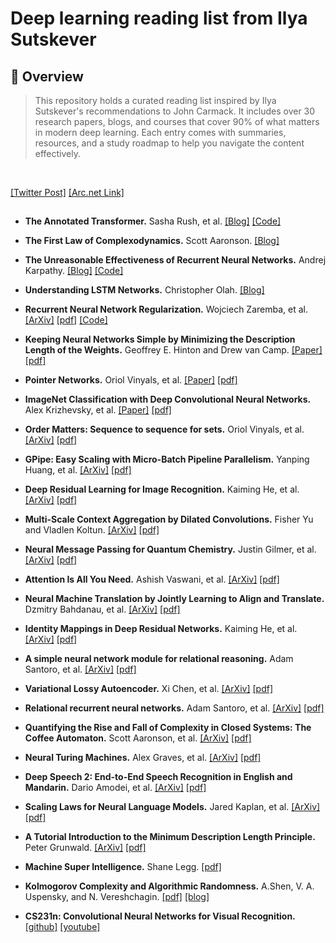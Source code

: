 # Deep learning reading list from Ilya Sutskever

## 📖 Overview
> This repository holds a curated reading list inspired by Ilya Sutskever's recommendations to John Carmack. It includes over 30 research papers, blogs, and courses that cover 90% of what matters in modern deep learning. Each entry comes with summaries, resources, and a study roadmap to help you navigate the content effectively.
<br>

[[Twitter Post]](https://twitter.com/keshavchan/status/1787861946173186062) [[Arc.net Link]](https://arc.net/folder/D0472A20-9C20-4D3F-B145-D2865C0A9FEE)
<br>

## 

- **The Annotated Transformer.** Sasha Rush, et al. [[Blog]](https://nlp.seas.harvard.edu/annotated-transformer/) [[Code]](https://github.com/harvardnlp/annotated-transformer/)
- **The First Law of Complexodynamics.** Scott Aaronson. [[Blog]](https://scottaaronson.blog/?p=762)
- **The Unreasonable Effectiveness of Recurrent Neural Networks.** Andrej Karpathy. [[Blog]](https://karpathy.github.io/2015/05/21/rnn-effectiveness/) [[Code]](https://github.com/karpathy/char-rnn)
- **Understanding LSTM Networks.** Christopher Olah. [[Blog]](https://colah.github.io/posts/2015-08-Understanding-LSTMs/)
- **Recurrent Neural Network Regularization.** Wojciech Zaremba, et al. [[ArXiv]](https://arxiv.org/abs/1409.2329) [[pdf]](https://arxiv.org/pdf/1409.2329) [[Code]](https://github.com/wojzaremba/lstm)
- **Keeping Neural Networks Simple by Minimizing the Description Length of the Weights.** Geoffrey E. Hinton and Drew van Camp. [[Paper]](https://dl.acm.org/doi/10.1145/168304.168306) [[pdf]](https://www.cs.toronto.edu/~hinton/absps/colt93.pdf)
- **Pointer Networks.** Oriol Vinyals, et al. [[Paper]](https://papers.nips.cc/paper/5866-pointer-networks) [[pdf]](https://arxiv.org/pdf/1506.03134)
- **ImageNet Classification with Deep Convolutional Neural Networks.** Alex Krizhevsky, et al. [[Paper]](https://papers.nips.cc/paper/4824-imagenet-classification-with-deep-convolutional-neural-networks) [[pdf]](https://papers.nips.cc/paper/4824-imagenet-classification-with-deep-convolutional-neural-networks.pdf)
- **Order Matters: Sequence to sequence for sets.** Oriol Vinyals, et al. [[ArXiv]](https://arxiv.org/abs/1511.06391) [[pdf]](https://arxiv.org/pdf/1511.06391)
- **GPipe: Easy Scaling with Micro-Batch Pipeline Parallelism.** Yanping Huang, et al. [[ArXiv]](https://arxiv.org/abs/1811.06965) [[pdf]](https://arxiv.org/pdf/1811.06965)




- **Deep Residual Learning for Image Recognition.** Kaiming He, et al. [[ArXiv]](https://arxiv.org/abs/1512.03385) [[pdf]](https://arxiv.org/pdf/1512.03385)
- **Multi-Scale Context Aggregation by Dilated Convolutions.** Fisher Yu and Vladlen Koltun. [[ArXiv]](https://arxiv.org/abs/1511.07122) [[pdf]](ttps://arxiv.org/pdf/1511.07122)
- **Neural Message Passing for Quantum Chemistry.** Justin Gilmer, et al. [[ArXiv]](https://arxiv.org/abs/1704.01212) [[pdf]](https://arxiv.org/pdf/1704.01212)
- **Attention Is All You Need.** Ashish Vaswani, et al. [[ArXiv]](https://arxiv.org/abs/1706.03762) [[pdf]](https://arxiv.org/pdf/1706.03762)
- **Neural Machine Translation by Jointly Learning to Align and Translate.** Dzmitry Bahdanau, et al. [[ArXiv]](https://arxiv.org/abs/1409.0473) [[pdf]](https://arxiv.org/pdf/1409.0473)
- **Identity Mappings in Deep Residual Networks.** Kaiming He, et al. [[ArXiv]](https://arxiv.org/abs/1603.05027) [[pdf]](https://arxiv.org/pdf/1603.05027)
- **A simple neural network module for relational reasoning.** Adam Santoro, et al. [[ArXiv]](https://arxiv.org/abs/1706.01427) [[pdf]](https://arxiv.org/pdf/1706.01427)
- **Variational Lossy Autoencoder.** Xi Chen, et al. [[ArXiv]](https://arxiv.org/abs/1611.02731) [[pdf]](https://arxiv.org/pdf/1611.02731)
- **Relational recurrent neural networks.** Adam Santoro, et al. [[ArXiv]](https://arxiv.org/abs/1806.01822) [[pdf]](https://arxiv.org/pdf/1806.01822)
- **Quantifying the Rise and Fall of Complexity in Closed Systems: The Coffee Automaton.** Scott Aaronson, et al. [[ArXiv]](https://arxiv.org/abs/1405.6903) [[pdf]](https://arxiv.org/pdf/1405.6903)
- **Neural Turing Machines.** Alex Graves, et al. [[ArXiv]](https://arxiv.org/abs/1410.5401) [[pdf]](https://arxiv.org/pdf/1410.5401)
- **Deep Speech 2: End-to-End Speech Recognition in English and Mandarin.** Dario Amodei, et al. [[ArXiv]](https://arxiv.org/abs/1512.02595) [[pdf]](https://arxiv.org/pdf/1512.02595)
- **Scaling Laws for Neural Language Models.** Jared Kaplan, et al. [[ArXiv]](https://arxiv.org/abs/2001.08361) [[pdf]](https://arxiv.org/pdf/2001.08361)
- **A Tutorial Introduction to the Minimum Description Length Principle.** Peter Grunwald. [[ArXiv]](https://arxiv.org/abs/math/0406077) [[pdf]](https://arxiv.org/pdf/math/0406077)
- **Machine Super Intelligence.** Shane Legg. [[pdf]](http://www.vetta.org/documents/Machine_Super_Intelligence.pdf)

- **Kolmogorov Complexity and Algorithmic Randomness.** A.Shen, V. A. Uspensky, and N. Vereshchagin. [[pdf]](https://www.lirmm.fr/~ashen/kolmbook-eng-scan.pdf) [[blog]](https://medium.com/smith-hcv/randomness-information-theory-and-kolmogorov-complexity-6471e873bcd7)
- **CS231n: Convolutional Neural Networks for Visual Recognition.** [[github]](https://cs231n.github.io/) [[youtube]](https://www.youtube.com/playlist?list=PL3FW7Lu3i5JvHM8ljYj-zLfQRF3EO8sYv)
